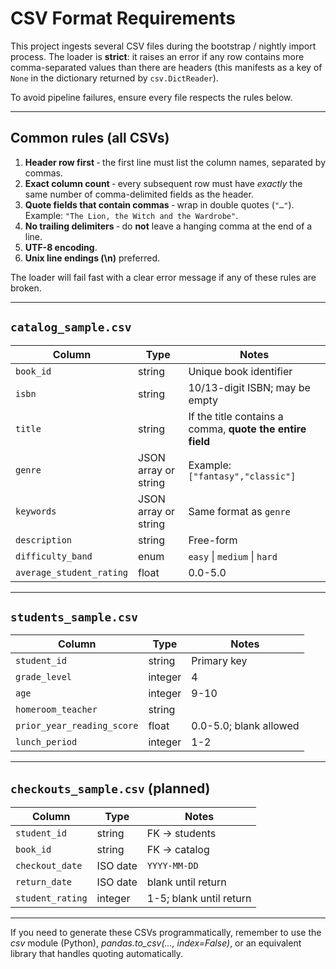# CSV Format Requirements

This project ingests several CSV files during the bootstrap / nightly import process.  The loader is **strict**: it raises an error if any row contains more comma-separated values than there are headers (this manifests as a key of `None` in the dictionary returned by `csv.DictReader`).

To avoid pipeline failures, ensure every file respects the rules below.

---

## Common rules (all CSVs)

1. **Header row first** ‑ the first line must list the column names, separated by commas.
2. **Exact column count** ‑ every subsequent row must have *exactly* the same number of comma-delimited fields as the header.
3. **Quote fields that contain commas** ‑ wrap in double quotes (`"…"`). Example: `"The Lion, the Witch and the Wardrobe"`.
4. **No trailing delimiters** ‑ do **not** leave a hanging comma at the end of a line.
5. **UTF-8 encoding**.
6. **Unix line endings (\n)** preferred.

The loader will fail fast with a clear error message if any of these rules are broken.

---

## `catalog_sample.csv`

| Column | Type | Notes |
| ------ | ---- | ----- |
| `book_id` | string | Unique book identifier |
| `isbn` | string | 10/13-digit ISBN; may be empty |
| `title` | string | If the title contains a comma, **quote the entire field** |
| `genre` | JSON array or string | Example: `["fantasy","classic"]` |
| `keywords` | JSON array or string | Same format as `genre` |
| `description` | string | Free-form |
| `difficulty_band` | enum | `easy` \| `medium` \| `hard` |
| `average_student_rating` | float | 0.0-5.0 |

---

## `students_sample.csv`

| Column | Type | Notes |
| ------ | ---- | ----- |
| `student_id` | string | Primary key |
| `grade_level` | integer | 4 |
| `age` | integer | 9-10 |
| `homeroom_teacher` | string | |
| `prior_year_reading_score` | float | 0.0-5.0; blank allowed |
| `lunch_period` | integer | 1-2 |

---

## `checkouts_sample.csv` (planned)

| Column | Type | Notes |
| ------ | ---- | ----- |
| `student_id` | string | FK → students |
| `book_id` | string | FK → catalog |
| `checkout_date` | ISO date | `YYYY-MM-DD` |
| `return_date` | ISO date | blank until return |
| `student_rating` | integer | 1-5; blank until return |

---

If you need to generate these CSVs programmatically, remember to use the *csv* module (Python), *pandas.to_csv(..., index=False)*, or an equivalent library that handles quoting automatically. 